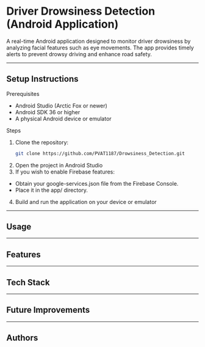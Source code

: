 # Driver Drowsiness Detection (Android Application)

A real-time Android application designed to monitor driver drowsiness by analyzing facial features such as eye movements. 
The app provides timely alerts to prevent drowsy driving and enhance road safety.

---

## Setup Instructions
Prerequisites
- Android Studio (Arctic Fox or newer)
- Android SDK 36 or higher
- A physical Android device or emulator

Steps
1. Clone the repository:
   ```bash
   git clone https://github.com/PVAT1187/Drowsiness_Detection.git
2. Open the project in Android Studio
3. If you wish to enable Firebase features:
- Obtain your google-services.json file from the Firebase Console.
- Place it in the app/ directory.
4. Build and run the application on your device or emulator

---

## Usage


---

## Features


---

## Tech Stack


---

## Future Improvements


---

## Authors

